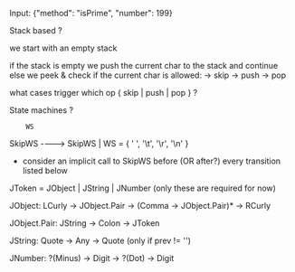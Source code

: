 Input: {"method": "isPrime", "number": 199}


Stack based ?

we start with an empty stack

if the stack is empty we push the current char to the stack and continue
else we peek & check if the current char is allowed:
    -> skip
    -> push
    -> pop 

what cases trigger which op { skip | push | pop } ?


State machines ?

        WS
SkipWS ----> SkipWS | WS = { ' ', '\t', '\r', '\n' }

* consider an implicit call to SkipWS before (OR after?) every transition listed below

JToken = JObject | JString | JNumber (only these are required for now)

JObject:
    LCurly -> JObject.Pair -> (Comma -> JObject.Pair)* -> RCurly

JObject.Pair: 
    JString -> Colon -> JToken

JString:
    Quote -> Any -> Quote (only if prev != '\')

JNumber:
    ?(Minus) -> Digit -> ?(Dot) -> Digit



